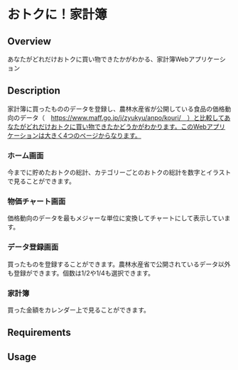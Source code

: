 # おトクに！家計簿
## Overview
あなたがどれだけおトクに買い物できたかがわかる、家計簿Webアプリケーション

## Description
家計簿に買ったもののデータを登録し、農林水産省が公開している食品の価格動向のデータ（　https://www.maff.go.jp/j/zyukyu/anpo/kouri/　）と比較してあなたがどれだけおトクに買い物できたかどうかがわかります。このWebアプリケーションは大きく4つのページからなります。

### ホーム画面
今までに貯めたおトクの総計、カテゴリーごとのおトクの総計を数字とイラストで見ることができます。

### 物価チャート画面
価格動向のデータを最もメジャーな単位に変換してチャートにして表示しています。

### データ登録画面
買ったものを登録することができます。農林水産省で公開されているデータ以外も登録ができます。個数は1/2や1/4も選択できます。

### 家計簿
買った金額をカレンダー上で見ることができます。

## Requirements


## Usage

